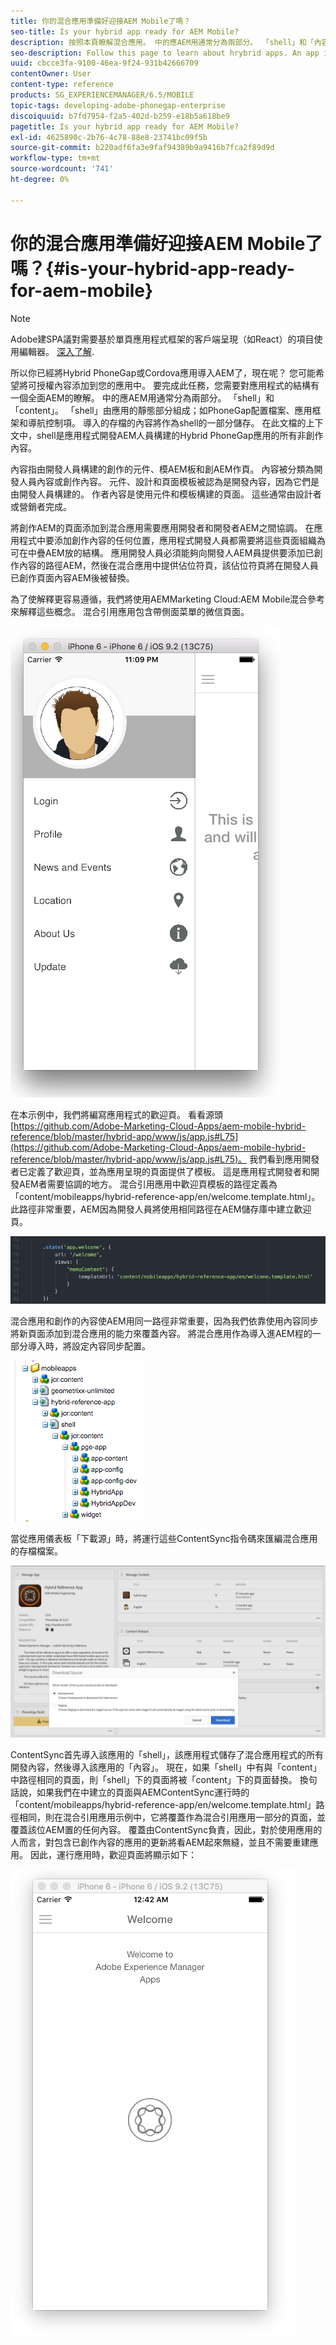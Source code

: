 ```yaml
---
title: 你的混合應用準備好迎接AEM Mobile了嗎？
seo-title: Is your hybrid app ready for AEM Mobile?
description: 按照本頁瞭解混合應用。 中的應AEM用通常分為兩部分。 「shell」和「內容」以及此頁提供了有關這些主題的更多見解。
seo-description: Follow this page to learn about hrybrid apps. An app in AEM is commonly divided into two parts. The 'shell' and 'content' and this page provides more insight on these topics.
uuid: cbcce3fa-9100-46ea-9f24-931b42666709
contentOwner: User
content-type: reference
products: SG_EXPERIENCEMANAGER/6.5/MOBILE
topic-tags: developing-adobe-phonegap-enterprise
discoiquuid: b7fd7954-f2a5-402d-b259-e18b5a618be9
pagetitle: Is your hybrid app ready for AEM Mobile?
exl-id: 4625890c-2b76-4c78-88e8-23741bc09f5b
source-git-commit: b220adf6fa3e9faf94389b9a9416b7fca2f89d9d
workflow-type: tm+mt
source-wordcount: '741'
ht-degree: 0%

---
```


# 你的混合應用準備好迎接AEM Mobile了嗎？{#is-your-hybrid-app-ready-for-aem-mobile}

>[!NOTE]
>
>Adobe建SPA議對需要基於單頁應用程式框架的客戶端呈現（如React）的項目使用編輯器。 [深入了解](/help/sites-developing/spa-overview.md).

所以你已經將Hybrid PhoneGap或Cordova應用導入AEM了，現在呢？ 您可能希望將可授權內容添加到您的應用中。 要完成此任務，您需要對應用程式的結構有一個全面AEM的瞭解。 中的應AEM用通常分為兩部分。 「shell」和「content」。 「shell」由應用的靜態部分組成；如PhoneGap配置檔案、應用框架和導航控制項。 導入的存檔的內容將作為shell的一部分儲存。 在此文檔的上下文中，shell是應用程式開發AEM人員構建的Hybrid PhoneGap應用的所有非創作內容。

內容指由開發人員構建的創作的元件、模AEM板和創AEM作頁。 內容被分類為開發人員內容或創作內容。 元件、設計和頁面模板被認為是開發內容，因為它們是由開發人員構建的。 作者內容是使用元件和模板構建的頁面。 這些通常由設計者或營銷者完成。

將創作AEM的頁面添加到混合應用需要應用開發者和開發者AEM之間協調。 在應用程式中要添加創作內容的任何位置，應用程式開發人員都需要將這些頁面組織為可在中疊AEM放的結構。 應用開發人員必須能夠向開發人AEM員提供要添加已創作內容的路徑AEM，然後在混合應用中提供佔位符頁，該佔位符頁將在開發人員已創作頁面內容AEM後被替換。

為了使解釋更容易遵循，我們將使用AEMMarketing Cloud:AEM Mobile混合參考來解釋這些概念。 混合引用應用包含帶側面菜單的微信頁面。

![chlimage_1-76](assets/chlimage_1-76.png)

在本示例中，我們將編寫應用程式的歡迎頁。 看看源頭 [https://github.com/Adobe-Marketing-Cloud-Apps/aem-mobile-hybrid-reference/blob/master/hybrid-app/www/js/app.js#L75](https://github.com/Adobe-Marketing-Cloud-Apps/aem-mobile-hybrid-reference/blob/master/hybrid-app/www/js/app.js#L75)。 我們看到應用開發者已定義了歡迎頁，並為應用呈現的頁面提供了模板。 這是應用程式開發者和開發AEM者需要協調的地方。 混合引用應用中歡迎頁模板的路徑定義為「content/mobileapps/hybrid-reference-app/en/welcome.template.html」。 此路徑非常重要，AEM因為開發人員將使用相同路徑在AEM儲存庫中建立歡迎頁。

![chlimage_1-77](assets/chlimage_1-77.png)

混合應用和創作的內容使AEM用同一路徑非常重要，因為我們依靠使用內容同步將新頁面添加到混合應用的能力來覆蓋內容。 將混合應用作為導入進AEM程的一部分導入時，將設定內容同步配置。

![chlimage_1-78](assets/chlimage_1-78.png)

當從應用儀表板「下載源」時，將運行這些ContentSync指令碼來匯編混合應用的存檔檔案。

![chlimage_1-79](assets/chlimage_1-79.png)

ContentSync首先導入該應用的「shell」，該應用程式儲存了混合應用程式的所有開發內容，然後導入該應用的「內容」。 現在，如果「shell」中有與「content」中路徑相同的頁面，則「shell」下的頁面將被「content」下的頁面替換。 換句話說，如果我們在中建立的頁面與AEMContentSync運行時的「content/mobileapps/hybrid-reference-app/en/welcome.template.html」路徑相同，則在混合引用應用示例中，它將覆蓋作為混合引用應用一部分的頁面，並覆蓋該位AEM置的任何內容。 覆蓋由ContentSync負責，因此，對於使用應用的人而言，對包含已創作內容的應用的更新將看AEM起來無縫，並且不需要重建應用。 因此，運行應用時，歡迎頁面將顯示如下：

![chlimage_1-80](assets/chlimage_1-80.png)

